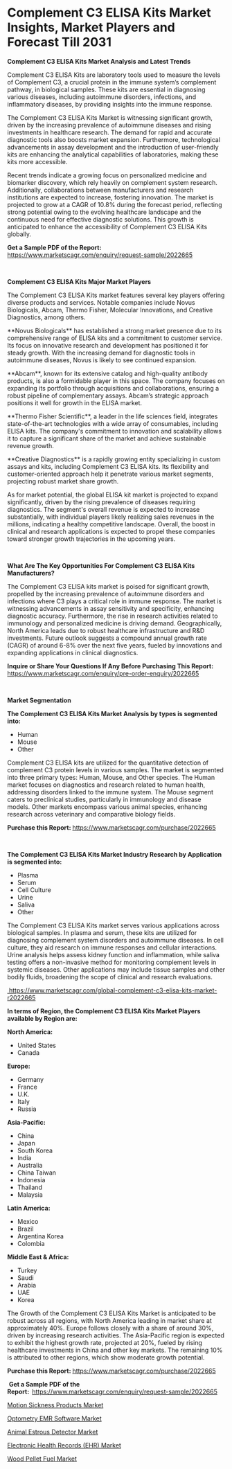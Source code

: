 <p><h1>Complement C3 ELISA Kits Market Insights, Market Players and Forecast Till 2031</h1></p><p><strong>Complement C3 ELISA Kits Market Analysis and Latest Trends</strong></p>
<p><p>Complement C3 ELISA Kits are laboratory tools used to measure the levels of Complement C3, a crucial protein in the immune system’s complement pathway, in biological samples. These kits are essential in diagnosing various diseases, including autoimmune disorders, infections, and inflammatory diseases, by providing insights into the immune response.</p><p>The Complement C3 ELISA Kits Market is witnessing significant growth, driven by the increasing prevalence of autoimmune diseases and rising investments in healthcare research. The demand for rapid and accurate diagnostic tools also boosts market expansion. Furthermore, technological advancements in assay development and the introduction of user-friendly kits are enhancing the analytical capabilities of laboratories, making these kits more accessible.</p><p>Recent trends indicate a growing focus on personalized medicine and biomarker discovery, which rely heavily on complement system research. Additionally, collaborations between manufacturers and research institutions are expected to increase, fostering innovation. The market is projected to grow at a CAGR of 10.8% during the forecast period, reflecting strong potential owing to the evolving healthcare landscape and the continuous need for effective diagnostic solutions. This growth is anticipated to enhance the accessibility of Complement C3 ELISA Kits globally.</p></p>
<p><strong>Get a Sample PDF of the Report:&nbsp;</strong> <a href="https://www.marketscagr.com/enquiry/request-sample/2022665?utm_campaign=1683&utm_medium=2&utm_source=Github&utm_content=ia&utm_term=28102024&utm_id=complement-c3-elisa-kits">https://www.marketscagr.com/enquiry/request-sample/2022665</a></p>
<p>&nbsp;</p>
<p><strong>Complement C3 ELISA Kits Major Market Players</strong></p>
<p><p>The Complement C3 ELISA Kits market features several key players offering diverse products and services. Notable companies include Novus Biologicals, Abcam, Thermo Fisher, Molecular Innovations, and Creative Diagnostics, among others.</p><p>**Novus Biologicals** has established a strong market presence due to its comprehensive range of ELISA kits and a commitment to customer service. Its focus on innovative research and development has positioned it for steady growth. With the increasing demand for diagnostic tools in autoimmune diseases, Novus is likely to see continued expansion.</p><p>**Abcam**, known for its extensive catalog and high-quality antibody products, is also a formidable player in this space. The company focuses on expanding its portfolio through acquisitions and collaborations, ensuring a robust pipeline of complementary assays. Abcam’s strategic approach positions it well for growth in the ELISA market.</p><p>**Thermo Fisher Scientific**, a leader in the life sciences field, integrates state-of-the-art technologies with a wide array of consumables, including ELISA kits. The company's commitment to innovation and scalability allows it to capture a significant share of the market and achieve sustainable revenue growth. </p><p>**Creative Diagnostics** is a rapidly growing entity specializing in custom assays and kits, including Complement C3 ELISA kits. Its flexibility and customer-oriented approach help it penetrate various market segments, projecting robust market share growth.</p><p>As for market potential, the global ELISA kit market is projected to expand significantly, driven by the rising prevalence of diseases requiring diagnostics. The segment's overall revenue is expected to increase substantially, with individual players likely realizing sales revenues in the millions, indicating a healthy competitive landscape. Overall, the boost in clinical and research applications is expected to propel these companies toward stronger growth trajectories in the upcoming years.</p></p>
<p>&nbsp;</p>
<p><strong>What Are The Key Opportunities For Complement C3 ELISA Kits Manufacturers?</strong></p>
<p><p>The Complement C3 ELISA kits market is poised for significant growth, propelled by the increasing prevalence of autoimmune disorders and infections where C3 plays a critical role in immune response. The market is witnessing advancements in assay sensitivity and specificity, enhancing diagnostic accuracy. Furthermore, the rise in research activities related to immunology and personalized medicine is driving demand. Geographically, North America leads due to robust healthcare infrastructure and R&D investments. Future outlook suggests a compound annual growth rate (CAGR) of around 6-8% over the next five years, fueled by innovations and expanding applications in clinical diagnostics.</p></p>
<p><strong>Inquire or Share Your Questions If Any Before Purchasing This Report:</strong> <a href="https://www.marketscagr.com/enquiry/pre-order-enquiry/2022665?utm_campaign=1683&utm_medium=2&utm_source=Github&utm_content=ia&utm_term=28102024&utm_id=complement-c3-elisa-kits">https://www.marketscagr.com/enquiry/pre-order-enquiry/2022665</a></p>
<p>&nbsp;</p>
<p><strong>Market Segmentation</strong></p>
<p><strong>The Complement C3 ELISA Kits Market Analysis by types is segmented into:</strong></p>
<p><ul><li>Human</li><li>Mouse</li><li>Other</li></ul></p>
<p><p>Complement C3 ELISA kits are utilized for the quantitative detection of complement C3 protein levels in various samples. The market is segmented into three primary types: Human, Mouse, and Other species. The Human market focuses on diagnostics and research related to human health, addressing disorders linked to the immune system. The Mouse segment caters to preclinical studies, particularly in immunology and disease models. Other markets encompass various animal species, enhancing research across veterinary and comparative biology fields.</p></p>
<p><strong>Purchase this Report:&nbsp;</strong><a href="https://www.marketscagr.com/purchase/2022665?utm_campaign=1683&utm_medium=2&utm_source=Github&utm_content=ia&utm_term=28102024&utm_id=complement-c3-elisa-kits">https://www.marketscagr.com/purchase/2022665</a></p>
<p>&nbsp;</p>
<p><strong>The Complement C3 ELISA Kits Market Industry Research by Application is segmented into:</strong></p>
<p><ul><li>Plasma</li><li>Serum</li><li>Cell Culture</li><li>Urine</li><li>Saliva</li><li>Other</li></ul></p>
<p><p>The Complement C3 ELISA Kits market serves various applications across biological samples. In plasma and serum, these kits are utilized for diagnosing complement system disorders and autoimmune diseases. In cell culture, they aid research on immune responses and cellular interactions. Urine analysis helps assess kidney function and inflammation, while saliva testing offers a non-invasive method for monitoring complement levels in systemic diseases. Other applications may include tissue samples and other bodily fluids, broadening the scope of clinical and research evaluations.</p></p>
<p><a href="https://www.marketscagr.com/global-complement-c3-elisa-kits-market-r2022665?utm_campaign=1683&utm_medium=2&utm_source=Github&utm_content=ia&utm_term=28102024&utm_id=complement-c3-elisa-kits">&nbsp;https://www.marketscagr.com/global-complement-c3-elisa-kits-market-r2022665</a></p>
<p><strong>In terms of Region, the Complement C3 ELISA Kits Market Players available by Region are:</strong></p>
<p>
    <p> <strong> North America: </strong>
        <ul>
            <li>United States</li>
            <li>Canada</li>
        </ul>
        </p> 
    <p> <strong> Europe: </strong>
        <ul>
            <li>Germany</li>
            <li>France</li>
            <li>U.K.</li>
            <li>Italy</li>
            <li>Russia</li>
        </ul>
        </p> 
    <p> <strong> Asia-Pacific: </strong>
        <ul>
            <li>China</li>
            <li>Japan</li>
            <li>South Korea</li>
            <li>India</li>
            <li>Australia</li>
            <li>China Taiwan</li>
            <li>Indonesia</li>
            <li>Thailand</li>
            <li>Malaysia</li>
        </ul>
        </p> 
    <p> <strong> Latin America: </strong>
        <ul>
            <li>Mexico</li>
            <li>Brazil</li>
            <li>Argentina Korea</li>
            <li>Colombia</li>
        </ul>
        </p> 
    <p> <strong> Middle East & Africa: </strong>
        <ul>
            <li>Turkey</li>
            <li>Saudi</li>
            <li>Arabia</li>
            <li>UAE</li>
            <li>Korea</li>
        </ul>
    </p>
    </p>
<p><p>The Growth of the Complement C3 ELISA Kits Market is anticipated to be robust across all regions, with North America leading in market share at approximately 40%. Europe follows closely with a share of around 30%, driven by increasing research activities. The Asia-Pacific region is expected to exhibit the highest growth rate, projected at 20%, fueled by rising healthcare investments in China and other key markets. The remaining 10% is attributed to other regions, which show moderate growth potential.</p></p>
<p><strong>Purchase this Report: </strong><a href="https://www.marketscagr.com/purchase/2022665?utm_campaign=1683&utm_medium=2&utm_source=Github&utm_content=ia&utm_term=28102024&utm_id=complement-c3-elisa-kits">https://www.marketscagr.com/purchase/2022665</a></p>
<p>&nbsp;<strong>Get a Sample PDF of the Report:&nbsp;&nbsp;</strong><a href="https://www.marketscagr.com/enquiry/request-sample/2022665?utm_campaign=1683&utm_medium=2&utm_source=Github&utm_content=ia&utm_term=28102024&utm_id=complement-c3-elisa-kits">https://www.marketscagr.com/enquiry/request-sample/2022665</a></p>
<p><strong></strong></p>
<p><p><a href="https://www.linkedin.com/pulse/motion-sickness-products-market-overview-regional-outlook-epjgf?trk=public_post_embed_feed-article-content&utm_campaign=1683&utm_medium=2&utm_source=Github&utm_content=ia&utm_term=28102024&utm_id=complement-c3-elisa-kits">Motion Sickness Products Market</a></p><p><a href="https://www.linkedin.com/pulse/optometry-emr-software-industry-resonance-96-amplification-rztkf?trk=public_post_embed_feed-article-content&utm_campaign=1683&utm_medium=2&utm_source=Github&utm_content=ia&utm_term=28102024&utm_id=complement-c3-elisa-kits">Optometry EMR Software Market</a></p><p><a href="https://www.linkedin.com/pulse/animal-estrous-detector-market-global-regional-analysis-focus-y4bwf?trk=public_post_embed_feed-article-content&utm_campaign=1683&utm_medium=2&utm_source=Github&utm_content=ia&utm_term=28102024&utm_id=complement-c3-elisa-kits">Animal Estrous Detector Market</a></p><p><a href="https://www.linkedin.com/pulse/evolution-electronic-health-records-ehr-market-key-shifts-bhyac?utm_campaign=1683&utm_medium=2&utm_source=Github&utm_content=ia&utm_term=28102024&utm_id=complement-c3-elisa-kits">Electronic Health Records (EHR) Market</a></p><p><a href="https://www.linkedin.com/pulse/wood-pellet-fuel-revenue-growth-report-2024-2031-cavill-fddac?utm_campaign=1683&utm_medium=2&utm_source=Github&utm_content=ia&utm_term=28102024&utm_id=complement-c3-elisa-kits">Wood Pellet Fuel Market</a></p></p>